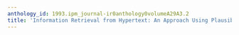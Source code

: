 ```yaml
---
anthology_id: 1993.ipm_journal-ir0anthology0volumeA29A3.2
title: 'Information Retrieval from Hypertext: An Approach Using Plausible Inference'
---
```

